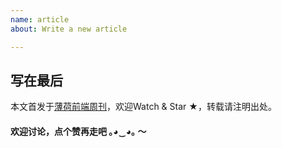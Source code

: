 ```yaml
---
name: article
about: Write a new article

---
```


## 写在最后

本文首发于[薄荷前端周刊](https://github.com/BooheeFE/weekly)，欢迎Watch & Star ★，转载请注明出处。
#### 欢迎讨论，点个赞再走吧  ｡◕‿◕｡ ～
